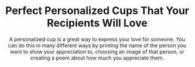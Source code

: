 ---
layout: post
title: Perfect Personalized Cups That Your Recipients Will Love
subtitle: A personalized cup is a great way to express your love for someone. You can do this in many different ways by printing the name of the person you want to show your appreciation to, choosing an image of that person, or creating a poem about how much you appreciate them.
header-img: "img/post/2023/09/copied/medium_Personalized_cups_6bfe432485.jpg"
header-style: text
permalink: "/personalized-cups/"
catalog: true
tags:
  - Recipients 
  - Men
---   